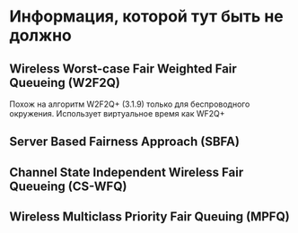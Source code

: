 # Информация, которой тут быть не должно
## Wireless Worst-case Fair Weighted Fair Queueing (W2F2Q)
Похож на алгоритм W2F2Q+ (3.1.9) только для беспроводного окружения. Использует виртуальное время как WF2Q+ 

## Server Based Fairness Approach (SBFA)
## Channel State Independent Wireless Fair Queueing (CS-WFQ)
## Wireless Multiclass Priority Fair Queuing (MPFQ)
